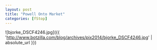 ```yaml
---
layout: post
title: "Powell Onto Market"
categories: [fStop]
---
```



![bjorke_DSCF4246.jpg]({{ 'http://www.botzilla.com/blog/archives/pix2014/bjorke_DSCF4246.jpg' | absolute_url }})


